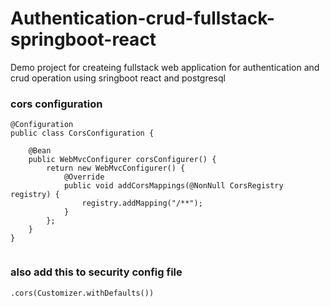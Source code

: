 # Authentication-crud-fullstack-springboot-react
Demo project for createing fullstack web application for authentication and crud operation using sringboot react and postgresql

### cors configuration
```
@Configuration
public class CorsConfiguration {

    @Bean
    public WebMvcConfigurer corsConfigurer() {
        return new WebMvcConfigurer() {
            @Override
            public void addCorsMappings(@NonNull CorsRegistry registry) {
                registry.addMapping("/**");
            }
        };
    }
}


```

### also add this to security config file

```
.cors(Customizer.withDefaults())
```
